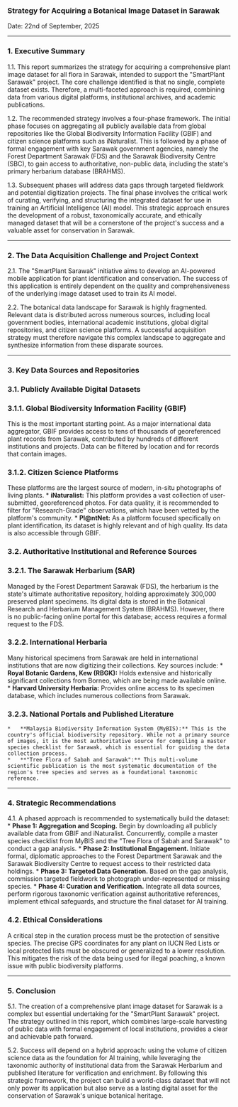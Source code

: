 ### Strategy for Acquiring a Botanical Image Dataset in Sarawak

Date: 22nd of September, 2025

---

### 1. Executive Summary

1.1. This report summarizes the strategy for acquiring a comprehensive plant image dataset for all flora in Sarawak, intended to support the "SmartPlant Sarawak" project. The core challenge identified is that no single, complete dataset exists. Therefore, a multi-faceted approach is required, combining data from various digital platforms, institutional archives, and academic publications.

1.2. The recommended strategy involves a four-phase framework. The initial phase focuses on aggregating all publicly available data from global repositories like the Global Biodiversity Information Facility (GBIF) and citizen science platforms such as iNaturalist. This is followed by a phase of formal engagement with key Sarawak government agencies, namely the Forest Department Sarawak (FDS) and the Sarawak Biodiversity Centre (SBC), to gain access to authoritative, non-public data, including the state's primary herbarium database (BRAHMS).

1.3. Subsequent phases will address data gaps through targeted fieldwork and potential digitization projects. The final phase involves the critical work of curating, verifying, and structuring the integrated dataset for use in training an Artificial Intelligence (AI) model. This strategic approach ensures the development of a robust, taxonomically accurate, and ethically managed dataset that will be a cornerstone of the project's success and a valuable asset for conservation in Sarawak.

---

### 2. The Data Acquisition Challenge and Project Context

2.1. The "SmartPlant Sarawak" initiative aims to develop an AI-powered mobile application for plant identification and conservation. The success of this application is entirely dependent on the quality and comprehensiveness of the underlying image dataset used to train its AI model.

2.2. The botanical data landscape for Sarawak is highly fragmented. Relevant data is distributed across numerous sources, including local government bodies, international academic institutions, global digital repositories, and citizen science platforms. A successful acquisition strategy must therefore navigate this complex landscape to aggregate and synthesize information from these disparate sources.

---

### 3. Key Data Sources and Repositories

### 3.1. Publicly Available Digital Datasets

### 3.1.1. Global Biodiversity Information Facility (GBIF)
This is the most important starting point. As a major international data aggregator, GBIF provides access to tens of thousands of georeferenced plant records from Sarawak, contributed by hundreds of different institutions and projects. Data can be filtered by location and for records that contain images.

### 3.1.2. Citizen Science Platforms
These platforms are the largest source of modern, in-situ photographs of living plants.
    *   **iNaturalist:** This platform provides a vast collection of user-submitted, georeferenced photos. For data quality, it is recommended to filter for "Research-Grade" observations, which have been vetted by the platform's community.
    *   **Pl@ntNet:** As a platform focused specifically on plant identification, its dataset is highly relevant and of high quality. Its data is also accessible through GBIF.

### 3.2. Authoritative Institutional and Reference Sources

### 3.2.1. The Sarawak Herbarium (SAR)
Managed by the Forest Department Sarawak (FDS), the herbarium is the state's ultimate authoritative repository, holding approximately 300,000 preserved plant specimens. Its digital data is stored in the Botanical Research and Herbarium Management System (BRAHMS). However, there is no public-facing online portal for this database; access requires a formal request to the FDS.

### 3.2.2. International Herbaria
Many historical specimens from Sarawak are held in international institutions that are now digitizing their collections. Key sources include:
    *   **Royal Botanic Gardens, Kew (RBGK):** Holds extensive and historically significant collections from Borneo, which are being made available online.
    *   **Harvard University Herbaria:** Provides online access to its specimen database, which includes numerous collections from Sarawak.

### 3.2.3. National Portals and Published Literature
    *   **Malaysia Biodiversity Information System (MyBIS):** This is the country's official biodiversity repository. While not a primary source of images, it is the most authoritative source for compiling a master species checklist for Sarawak, which is essential for guiding the data collection process.
    *   **"Tree Flora of Sabah and Sarawak":** This multi-volume scientific publication is the most systematic documentation of the region's tree species and serves as a foundational taxonomic reference.

---

### 4. Strategic Recommendations

4.1. A phased approach is recommended to systematically build the dataset:
    *   **Phase 1: Aggregation and Scoping.** Begin by downloading all publicly available data from GBIF and iNaturalist. Concurrently, compile a master species checklist from MyBIS and the "Tree Flora of Sabah and Sarawak" to conduct a gap analysis.
    *   **Phase 2: Institutional Engagement.** Initiate formal, diplomatic approaches to the Forest Department Sarawak and the Sarawak Biodiversity Centre to request access to their restricted data holdings.
    *   **Phase 3: Targeted Data Generation.** Based on the gap analysis, commission targeted fieldwork to photograph under-represented or missing species.
    *   **Phase 4: Curation and Verification.** Integrate all data sources, perform rigorous taxonomic verification against authoritative references, implement ethical safeguards, and structure the final dataset for AI training.

### 4.2. Ethical Considerations
A critical step in the curation process must be the protection of sensitive species. The precise GPS coordinates for any plant on IUCN Red Lists or local protected lists must be obscured or generalized to a lower resolution. This mitigates the risk of the data being used for illegal poaching, a known issue with public biodiversity platforms.

---

### 5. Conclusion

5.1. The creation of a comprehensive plant image dataset for Sarawak is a complex but essential undertaking for the "SmartPlant Sarawak" project. The strategy outlined in this report, which combines large-scale harvesting of public data with formal engagement of local institutions, provides a clear and achievable path forward.

5.2. Success will depend on a hybrid approach: using the volume of citizen science data as the foundation for AI training, while leveraging the taxonomic authority of institutional data from the Sarawak Herbarium and published literature for verification and enrichment. By following this strategic framework, the project can build a world-class dataset that will not only power its application but also serve as a lasting digital asset for the conservation of Sarawak's unique botanical heritage.
